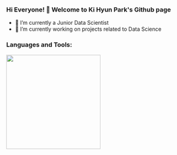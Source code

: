 ### Hi Everyone! 👋 Welcome to Ki Hyun Park's Github page

- 🌱 I’m currently a Junior Data Scientist
- 🔭 I’m currently working on projects related to Data Science

### Languages and Tools:

<img src="https://user-images.githubusercontent.com/74960356/100103252-fd5bcc80-2ea7-11eb-93e6-51ddc07dac37.png" width="250" heigh="250" />





<!--
**Ki-Hyun-Park/Ki-Hyun-Park** is a ✨ _special_ ✨ repository because its `README.md` (this file) appears on your GitHub profile.



